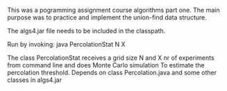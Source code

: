 

This was a pogramming assignment course algorithms part one.
The main purpose was to practice and implement the union-find data structure.


The algs4.jar file needs to be included in the classpath.

Run by invoking: java PercolationStat N X


The class PercolationStat receives a grid size N and X nr of experiments from command line
and does Monte Carlo simulation To estimate the percolation threshold. Depends on class Percolation.java and some other classes in algs4.jar 

 